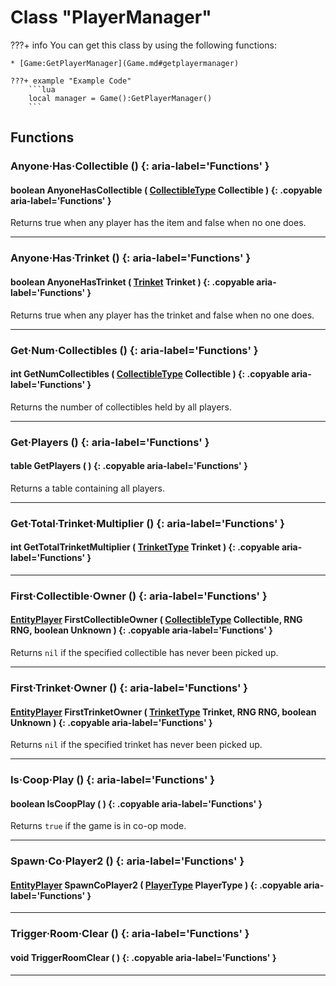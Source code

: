 # Class "PlayerManager"

???+ info
    You can get this class by using the following functions:

    * [Game:GetPlayerManager](Game.md#getplayermanager)

    ???+ example "Example Code"
        ```lua
        local manager = Game():GetPlayerManager()
        ```
        
## Functions

### Anyone·Has·Collectible () {: aria-label='Functions' }
#### boolean AnyoneHasCollectible ( [CollectibleType](https://wofsauge.github.io/IsaacDocs/rep/enums/CollectibleType.html) Collectible ) {: .copyable aria-label='Functions' }
Returns true when any player has the item and false when no one does.

___
### Anyone·Has·Trinket () {: aria-label='Functions' }
#### boolean AnyoneHasTrinket ( [Trinket](https://wofsauge.github.io/IsaacDocs/rep/enums/TrinketType.html) Trinket ) {: .copyable aria-label='Functions' }
Returns true when any player has the trinket and false when no one does.

___
### Get·Num·Collectibles () {: aria-label='Functions' }
#### int GetNumCollectibles ( [CollectibleType](https://wofsauge.github.io/IsaacDocs/rep/enums/CollectibleType.html) Collectible ) {: .copyable aria-label='Functions' }
Returns the number of collectibles held by all players.

___
### Get·Players () {: aria-label='Functions' }
#### table GetPlayers ( ) {: .copyable aria-label='Functions' }
Returns a table containing all players.

___
### Get·Total·Trinket·Multiplier () {: aria-label='Functions' }
#### int GetTotalTrinketMultiplier ( [TrinketType](https://wofsauge.github.io/IsaacDocs/rep/enums/TrinketType.html) Trinket ) {: .copyable aria-label='Functions' }

___
### First·Collectible·Owner () {: aria-label='Functions' }
#### [EntityPlayer](https://wofsauge.github.io/IsaacDocs/rep/EntityPlayer.html) FirstCollectibleOwner ( [CollectibleType](https://wofsauge.github.io/IsaacDocs/rep/enums/CollectibleType.html) Collectible, RNG RNG, boolean Unknown ) {: .copyable aria-label='Functions' }
Returns `nil` if the specified collectible has never been picked up.

___
### First·Trinket·Owner () {: aria-label='Functions' }
#### [EntityPlayer](https://wofsauge.github.io/IsaacDocs/rep/EntityPlayer.html) FirstTrinketOwner ( [TrinketType](https://wofsauge.github.io/IsaacDocs/rep/enums/TrinketType.html) Trinket, RNG RNG, boolean Unknown ) {: .copyable aria-label='Functions' }
Returns `nil` if the specified trinket has never been picked up.

___
### Is·Coop·Play () {: aria-label='Functions' }
#### boolean IsCoopPlay ( ) {: .copyable aria-label='Functions' }
Returns `true` if the game is in co-op mode.

___
### Spawn·Co·Player2 () {: aria-label='Functions' }
#### [EntityPlayer](https://wofsauge.github.io/IsaacDocs/rep/EntityPlayer.html) SpawnCoPlayer2 ( [PlayerType](https://wofsauge.github.io/IsaacDocs/rep/enums/PlayerType.html) PlayerType ) {: .copyable aria-label='Functions' }

___
### Trigger·Room·Clear () {: aria-label='Functions' }
#### void TriggerRoomClear ( ) {: .copyable aria-label='Functions' }

___
